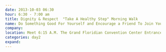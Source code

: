 ```yaml
---
date: 2013-10-03 06:30
hour: 6:30 - 7:00 am
title: Dignity & Respect  "Take A Healthy Step" Morning Walk
name: Do Something Good For Yourself and Encourage a Friend To Join You
company:
location: Meet 6:15 A.M. The Grand Floridian Convention Center Entrance Hall
categories: day2
expand: 
---
```

